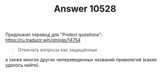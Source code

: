 ﻿---
title: "Answer 10528"
se.owner.user_id: 240512
se.owner.display_name: "MSDN.WhiteKnight"
se.owner.link: "https://ru.meta.stackoverflow.com/users/240512/msdn-whiteknight"
se.answer_id: 10528
se.question_id: 10457
se.post_type: answer
se.is_accepted: True
---
<p>Предложил перевод для &quot;Protect questions&quot;: <a href="https://ru.traducir.win/strings/14754" rel="nofollow noreferrer">https://ru.traducir.win/strings/14754</a></p>
<blockquote>
<p>Отмечать вопросы как защищённые</p>
</blockquote>
<p>а также многих других непереведенных названий привилегий (какие удалось найти).</p>
